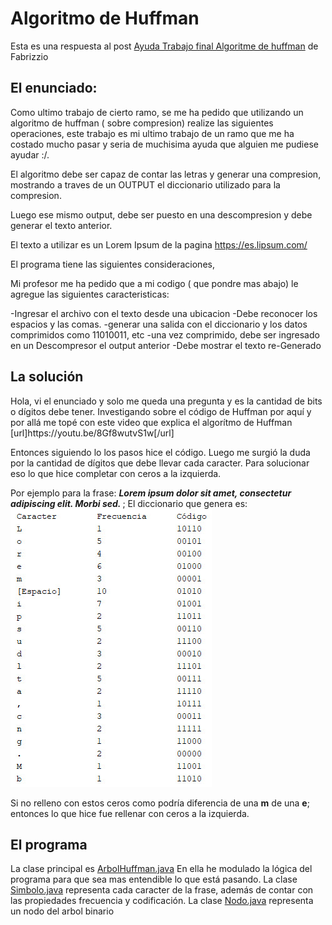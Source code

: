 <h1>Algoritmo de Huffman</h1>
Esta es una respuesta al post <a href="https://www.lawebdelprogramador.com/foros/Java/1678920-Ayuda-Trabajo-final-Algoritme-de-huffman.html">Ayuda Trabajo final Algoritme de huffman</a> de Fabrizzio

<h2>El enunciado:</h2>
Como ultimo trabajo de cierto ramo, se me ha pedido que utilizando un algoritmo de huffman ( sobre compresion) realize las siguientes operaciones, este trabajo es mi ultimo trabajo de un ramo que me ha costado mucho pasar y seria de muchisima ayuda que alguien me pudiese ayudar :/.

El algoritmo debe ser capaz de contar las letras y generar una compresion, mostrando a traves de un OUTPUT el diccionario utilizado para la compresion.

Luego ese mismo output, debe ser puesto en una descompresion y debe generar el texto anterior.

El texto a utilizar es un Lorem Ipsum de la pagina https://es.lipsum.com/

El programa tiene las siguientes consideraciones,

Mi profesor me ha pedido que a mi codigo ( que pondre mas abajo) le agregue las siguientes caracteristicas:

-Ingresar el archivo con el texto desde una ubicacion
-Debe reconocer los espacios y las comas.
-generar una salida con el diccionario y los datos comprimidos como 11010011, etc
-una vez comprimido, debe ser ingresado en un Descompresor el output anterior
-Debe mostrar el texto re-Generado

<h2>La solución</h2>
Hola, vi el enunciado y solo me queda una pregunta y es la cantidad de bits o dígitos debe tener.
Investigando sobre el código de Huffman por aquí y por allá me topé con este video que explica el algorítmo de Huffman
[url]https://youtu.be/8Gf8wutvS1w[/url]

Entonces siguiendo lo los pasos hice el código. Luego me surgió la duda por la cantidad de dígitos que debe llevar cada caracter. Para solucionar eso lo que hice completar con ceros a la izquierda.

Por ejemplo para la frase: <i><b>Lorem ipsum dolor sit amet, consectetur adipiscing elit. Morbi sed. </b></i>; El diccionario que genera es:
<br><img src="https://github.com/billyjoel01/lwp/blob/master/arbol_huffman/diccionario.jpg" alt="diccionario" />

Si no relleno con estos ceros como podría diferencia de una <b>m</b> de una <b>e</b>; entonces lo que hice fue rellenar con ceros a la izquierda.

<h2>El programa</h2>
La clase principal es <a href="https://github.com/billyjoel01/lwp/blob/master/arbol_huffman/ArbolHuffman.java">ArbolHuffman.java</a> En ella he modulado la lógica del programa para que sea mas entendible lo que está pasando.
La clase <a href="https://github.com/billyjoel01/lwp/blob/master/arbol_huffman/Simbolo.java">Simbolo.java</a> representa cada caracter de la frase, además de contar con las propiedades frecuencia y codificación.
La clase <a href="https://github.com/billyjoel01/lwp/blob/master/arbol_huffman/Nodo.java">Nodo.java</a> representa un nodo del arbol binario
